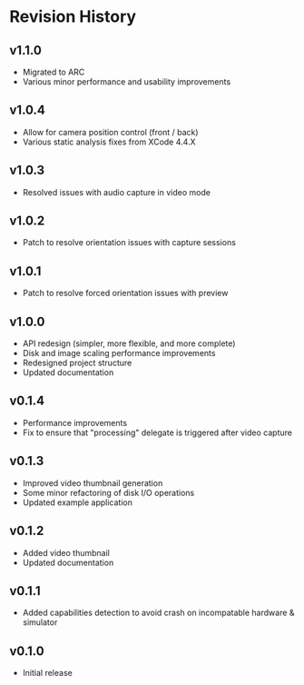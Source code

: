 # Revision History

## v1.1.0
- Migrated to ARC
- Various minor performance and usability improvements

## v1.0.4
- Allow for camera position control (front / back)
- Various static analysis fixes from XCode 4.4.X

## v1.0.3
- Resolved issues with audio capture in video mode

## v1.0.2
- Patch to resolve orientation issues with capture sessions

## v1.0.1
- Patch to resolve forced orientation issues with preview

## v1.0.0
- API redesign (simpler, more flexible, and more complete)
- Disk and image scaling performance improvements
- Redesigned project structure
- Updated documentation

## v0.1.4
- Performance improvements
- Fix to ensure that "processing" delegate is triggered after video capture

## v0.1.3
- Improved video thumbnail generation
- Some minor refactoring of disk I/O operations
- Updated example application

## v0.1.2
- Added video thumbnail
- Updated documentation

## v0.1.1
- Added capabilities detection to avoid crash on incompatable hardware & simulator

## v0.1.0
- Initial release